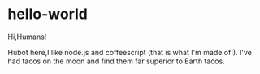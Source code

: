 # hello-world

Hi,Humans!

Hubot here,I like node.js and coffeescript (that is what I'm made of!).
I've had tacos on the moon and find them far superior to Earth tacos.
